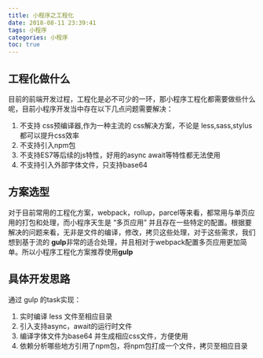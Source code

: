 ```yaml
---
title: 小程序之工程化
date: 2018-08-11 23:39:41
tags: 小程序
categories: 小程序
toc: true
---
```


## 工程化做什么

目前的前端开发过程，工程化是必不可少的一环，那小程序工程化都需要做些什么呢，目前小程序开发当中存在以下几点问题需要解决：

1. 不支持 css预编译器,作为一种主流的 css解决方案，不论是 less,sass,stylus 都可以提升css效率
2. 不支持引入npm包
3. 不支持ES7等后续的js特性，好用的async await等特性都无法使用
4. 不支持引入外部字体文件，只支持base64

## 方案选型

对于目前常用的工程化方案，webpack，rollup，parcel等来看，都常用与单页应用的打包和处理，而小程序天生是 “多页应用” 并且存在一些特定的配置。根据要解决的问题来看，无非是文件的编译，修改，拷贝这些处理，对于这些需求，我们想到基于流的 **gulp**非常的适合处理，并且相对于webpack配置多页应用更加简单。所以小程序工程化方案推荐使用**gulp**

## 具体开发思路

通过 gulp 的task实现：
    
1. 实时编译 less 文件至相应目录
2. 引入支持async，await的运行时文件
3. 编译字体文件为base64 并生成相应css文件，方便使用
4. 依赖分析哪些地方引用了npm包，将npm包打成一个文件，拷贝至相应目录
